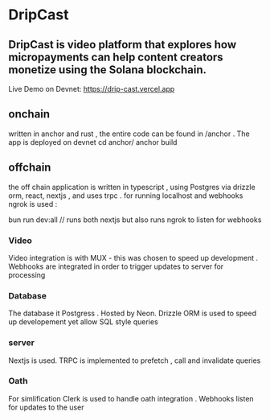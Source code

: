 
# DripCast


## DripCast is video platform that explores how micropayments can help content creators monetize using the Solana blockchain.


Live Demo on Devnet:
https://drip-cast.vercel.app




## onchain
written in anchor and rust , the entire code can be found in  /anchor . The app is deployed on devnet 
cd  anchor/
anchor build



## offchain 
the off chain application is written in typescript , using Postgres via drizzle orm, react, nextjs , and uses trpc .
for running localhost and webhooks ngrok is used :

bun run dev:all // runs both nextjs but also runs ngrok to listen for webhooks


### Video
Video integration is with MUX - this was chosen to speed up development . 
Webhooks are integrated in order to trigger updates to server for processing

### Database
The database it Postgress . Hosted by Neon. Drizzle ORM is used to speed up developement yet allow SQL style queries

### server 
Nextjs is used. TRPC is implemented to prefetch , call  and invalidate queries 

### Oath
For simlification Clerk is used to handle oath integration . Webhooks listen for updates to the user






